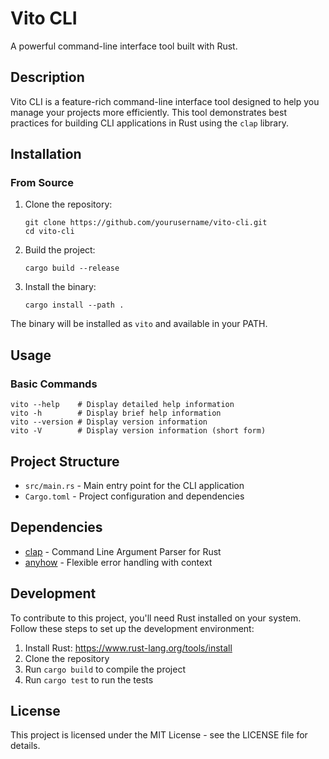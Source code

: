 # Vito CLI

A powerful command-line interface tool built with Rust.

## Description

Vito CLI is a feature-rich command-line interface tool designed to help you manage your projects more efficiently. This tool demonstrates best practices for building CLI applications in Rust using the `clap` library.

## Installation

### From Source

1. Clone the repository:
   ```
   git clone https://github.com/yourusername/vito-cli.git
   cd vito-cli
   ```

2. Build the project:
   ```
   cargo build --release
   ```

3. Install the binary:
   ```
   cargo install --path .
   ```

The binary will be installed as `vito` and available in your PATH.

## Usage

### Basic Commands

```
vito --help    # Display detailed help information
vito -h        # Display brief help information
vito --version # Display version information
vito -V        # Display version information (short form)
```

## Project Structure

- `src/main.rs` - Main entry point for the CLI application
- `Cargo.toml` - Project configuration and dependencies

## Dependencies

- [clap](https://github.com/clap-rs/clap) - Command Line Argument Parser for Rust
- [anyhow](https://github.com/dtolnay/anyhow) - Flexible error handling with context

## Development

To contribute to this project, you'll need Rust installed on your system. Follow these steps to set up the development environment:

1. Install Rust: https://www.rust-lang.org/tools/install
2. Clone the repository
3. Run `cargo build` to compile the project
4. Run `cargo test` to run the tests

## License

This project is licensed under the MIT License - see the LICENSE file for details. 
